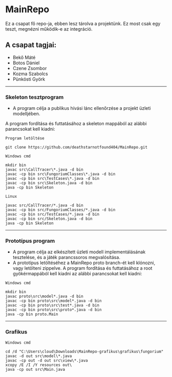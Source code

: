 # MainRepo

Ez a csapat fő repo-ja, ebben lesz tárolva a projektünk.
Ez most csak egy teszt, megnézni működik-e az integráció.

## A csapat tagjai:
- Bekő Máté
- Botos Dániel
- Czene Zsombor
- Kozma Szabolcs
- Pünkösti Györk

---

### Skeleton tesztprogram
- A program célja a publikus hívási lánc ellenőrzése a projekt üzleti modelljében.

A program fordítása és futtatásához a skeleton mappából az alábbi parancsokat kell kiadni:

```Program letöltése```
```shell
git clone https://github.com/deathstarnotfound404/MainRepo.git
```

```Windows cmd```
```shell
mkdir bin
javac src\CallTracer\*.java -d bin
javac -cp bin src\FungoriumClasses\*.java -d bin
javac -cp bin src\TestCases\*.java -d bin
javac -cp bin src\Skeleton.java -d bin
java -cp bin Skeleton

```

```Linux```
```shell
javac src/CallTracer/*.java -d bin
javac -cp bin src/FungoriumClasses/*.java -d bin
javac -cp bin src/TestCases/*.java -d bin
javac -cp bin src/Skeleton.java -d bin
java -cp bin Skeleton
```

---

### Prototípus program
- A program célja az elkészített üzleti modell implementálásának tesztelése, és a játék parancssoros megvalósítása.
- A prototípus letöltéséhez a MainRepo proto branch-ét kell klónozni, vagy letölteni zippelve.
A program fordítása és futtatásához a root gyökérmappából kell kiadni az alábbi parancsokat kell kiadni:

```Windows cmd```
```shell
mkdir bin
javac proto\src\model*.java -d bin
javac -cp bin proto\src\model*.java -d bin
javac -cp bin proto\src\test*.java -d bin
javac -cp bin proto\src\proto*.java -d bin
java -cp bin proto.Main
```

---

### Grafikus

```Windows cmd```
```shell
cd /d "C:\Users\cloud\Downloads\MainRepo-grafikus\grafikus\fungorium"
javac -d out src\model\*.java
javac -cp out -d out src\view\*.java
xcopy /E /I /Y resources out\
java -cp out src\Main.java
```
